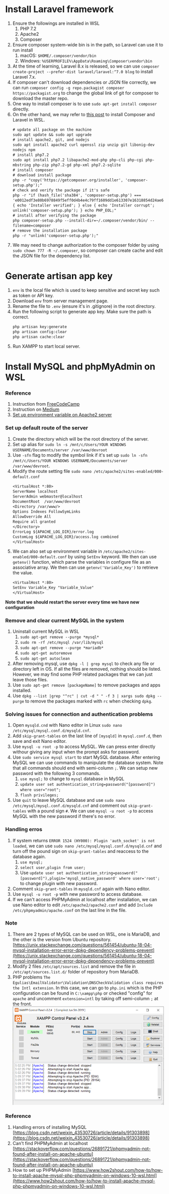 # Install Laravel framework
1. Ensure the followings are installed in WSL
    1. PHP 7.2 
    1. Apache2
    1. Composer
1. Ensure composer system-wide bin is in the path, so Laravel can use it to run install
    1. macOS: `$HOME/.composer/vendor/bin`
    1. Windows: `%USERPROFILE%\AppData\Roaming\Composer\vendor\bin`
1. At the time of learning, Laravel 8.x is released, so we can use `composer create-project --prefer-dist laravel/laravel:^7.0 blog` to install Laravel 7.x. 
1. If composer can't download dependencies or JSON file correctly, we can run `composer config -g repo.packagist composer https://packagist.org` to change the global link of git for composer to download the master repo.
1. One way to install composer is to use `sudo apt-get install composer` directly.
1. On the other hand, we may refer to [this post](https://dev.to/tylerwel/setting-up-laravel-and-react-in-wsl-1l42) to install Composer and Laravel in WSL. 
    ```shell
    # update all package on the machine
    sudo apt update && sudo apt upgrade
    # install apache2, git, and nodejs
    sudo apt install apache2 curl openssl zip unzip git libonig-dev nodejs npm
    # install php7.2
    sudo apt install php7.2 libapache2-mod-php php-cli php-cgi php-mbstring php-zip php7.2-gd php-xml php7.2-sqlite
    # install composer
    # download install package
    php -r "copy('https://getcomposer.org/installer', 'composer-setup.php');"
    # check and verify the package if it's safe
    php -r "if (hash_file('sha384', 'composer-setup.php') === 'e0012edf3e80b6978849f5eff0d4b4e4c79ff1609dd1e613307e16318854d24ae64f26d17af3ef0bf7cfb710ca74755a') { echo 'Installer verified'; } else { echo 'Installer corrupt'; unlink('composer-setup.php'); } echo PHP_EOL;"
    # install after verifying the package
    php composer-setup.php --install-dir=~/.composer/vendor/bin/ --filename=composer
    # remove the installation package
    php -r "unlink('composer-setup.php');"
    ```
1. We may need to change authorization to the composer folder by using `sudo chown 777 -R ~/.composer`, so composer can create cache and edit the JSON file for the dependency list.

# Generate artisan app key
1. `env` is the local file which is used to keep sensitive and secret key such as token or API key.
1. Download `env` from server management page.
1. Rename the file to `.env` (ensure it's in .gitignore) in the root directory.
1. Run the following script to generate app key. Make sure the path is correct.
    ```shell
    php artisan key:generate
    php artisan config:clear
    php artisan cache:clear
    ```
1. Run XAMPP to start local server.

# Install MySQL and phpMyAdmin on WSL
### Reference
1. Instruction from [FreeCodeCamp](https://www.freecodecamp.org/news/setup-a-php-development-environment-on-windows-subsystem-for-linux-wsl-9193ff28ae83/)
1. Instruction on [Medium](https://medium.com/@harshityadav95/installing-mysql-in-ubuntu-linux-windows-subsystem-for-linux-from-scratch-d5771a4a2496)
1. [Set up environment variable on Apache2 server](https://stackoverflow.com/questions/23915066/why-is-getenv-only-returning-a-variable-when-run-from-the-terminal-not-via-we/23915175)

### Set up default route of the server
1. Create the directory which will be the root directory of the server.
1. Set up alias for `sudo ln -s /mnt/c/Users/YOUR WINDOWS USERNAME/Documents/server /var/www/devroot` 
1. Use `-sfn` flag to modify the symbol link if it's set up `sudo ln -sfn /mnt/c/Users/YOUR WINDOWS USERNAME/Documents/server /var/www/devroot`.
1. Modify the route setting file `sudo nano /etc/apache2/sites-enabled/000-default.conf`
    ```
    <VirtualHost *:80>
    ServerName localhost
    ServerAdmin webmaster@localhost        
    DocumentRoot  /var/www/devroot      
    <Directory /var/www/>        
    Options Indexes FollowSymLinks        
    AllowOverride All        
    Require all granted      
    </Directory>        
    ErrorLog ${APACHE_LOG_DIR}/error.log        
    CustomLog ${APACHE_LOG_DIR}/access.log combined
    </VirtualHost>
    ```
1. We can also set up environment variable in `/etc/apache2/sites-enabled/000-default.conf` by using `SetEnv` keyword. We then can use `getenv()` function, which parse the variables in configure file as an associative array. We then can use `getenv('Variable_Key')` to retrieve the value.
    ```
    <VirtualHost *:80>
    SetEnv Variable_Key "Variable_Value"
    </VirtualHost>
    ```

**Note that we should restart the server every time we have new configuration**

### Remove and clear current MySQL in the system
1. Uninstall current MySQL in WSL
    1. `sudo apt-get remove --purge *mysql*`
    1. `sudo rm -rf /etc/mysql /var/lib/mysql`
    1. `sudo apt-get remove --purge *mariadb*`
    1. `sudo apt-get autoremove`
    1. `sudo apt-get autoclean`
1. After removing mysql, use `dpkg -l | grep mysql` to check any file or directory left in OS. If all the files are removed, nothing should be listed. However, we may find some PHP related packages that we can just leave those files.
1. Use `sudo apt-get remove [packageName]` to remove packages and apps installed.
1. Use `dpkg --list |grep "^rc" | cut -d " " -f 3 | xargs sudo dpkg --purge` to remove the packages marked with `rc` when checking `dpkg`.

### Solving issues for connection and authentication problems
1. Open `mysqld.cnd` with Nano editor in Linux `sudo nano /etc/mysql/mysql.conf.d/mysqld.cnf`. 
1. Add `skip-grant-tables` on the last line of `[mysqld]` in `mysql.conf.d`, then save and exit Nano editor. 
1. Use `mysql -u root -p` to access MySQL. We can press enter directly withour giving any input when the prompt asks for password. 
1. Use `sudo service mysql start` to start MySQL database. After entering MySQL we can use commands to manipulate the database system. Note that all commands should end with semi-column `;`. We can setup new password with the following 3 commands.
    1. `use mysql;` to change to `mysql` database in MySQL
    1. `update user set authentication_string=password("[password]") where user="root";`
    1. `flush privileges;` 
1. Use `quit` to leave MySQL database and use `sudo nano /etc/mysql/mysql.conf.d/mysqld.cnf` and comment out `skip-grant-tables` with a pound sign `#`. We can use `mysql -u root -p` to access MySQL with the new password if there's no error.

### Handling erros
1. If system returns `ERROR 1524 (HY000): Plugin 'auth_socket' is not loaded`, we can use `sudo nano /etc/mysql/mysql.conf.d/mysqld.cnf` and turn off the pound sign on `skip-grant-tables` and reaccess to the database again. 
    1. `use mysql;`
    1. `select user,plugin from user;`
    1. Use `update user set authentication_string=password("[password]"),plugin='mysql_native_password' where user='root';` to change plugin with new password. 
1. Comment `skip-grant-tables` in `mysqld.cnf` again with Nano editor. 
1. Use `mysql -u root -p` with new password to access database.
1. If we can't access PHPMyAdmin at localhost after installation, we can use Nano editor to edit `/etc/apache2/apache2.conf` and add `Include /etc/phpmyadmin/apache.conf` on the last line in the file. 

### Note
1. There are 2 types of MySQL can be used on WSL, one is MariaDB, and the other is the version from Ubuntu repository. [https://unix.stackexchange.com/questions/561454/ubuntu-18-04-mysql-installation-error-error-dpkg-dependency-problems-prevent](https://unix.stackexchange.com/questions/561454/ubuntu-18-04-mysql-installation-error-error-dpkg-dependency-problems-prevent)
1. Modify 2 files `/etc/apt/sources.list` and remove the file in `/etc/apt/sources.list.d/` folder of repository from MariaDB.
1. PHP problems `The Egulias\EmailValidator\Validation\DNSCheckValidation class requires the Intl extension`. In this case, we can go to `php.ini` which is the PHP configuration can be found in `C:\xampp\php` or checked "config" for `apache` and uncomment `extension=intl` by taking off semi-column `;` at the front.
    <img src="./images/xampp.PNG">


### Reference
1. Handling errors of installing MySQL [https://blog.csdn.net/weixin_43530726/article/details/91303898](https://blog.csdn.net/weixin_43530726/article/details/91303898)
1. Can't find PHPMyAdmin at localhost [https://stackoverflow.com/questions/26891721/phpmyadmin-not-found-after-install-on-apache-ubuntu](https://stackoverflow.com/questions/26891721/phpmyadmin-not-found-after-install-on-apache-ubuntu)
1. How to set up PHPMyAdmin [https://www.how2shout.com/how-to/how-to-install-apache-mysql-php-phpmyadmin-on-windows-10-wsl.html](https://www.how2shout.com/how-to/how-to-install-apache-mysql-php-phpmyadmin-on-windows-10-wsl.html)